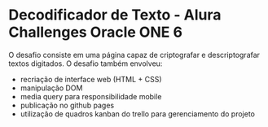 # Decodificador de Texto - Alura Challenges Oracle ONE 6

O desafio consiste em uma página capaz de criptografar e descriptografar textos digitados. O desafio também envolveu:

- recriação de interface web (HTML + CSS)
- manipulação DOM
- media query para responsibilidade mobile
- publicação no github pages
- utilização de quadros kanban do trello para gerenciamento do projeto